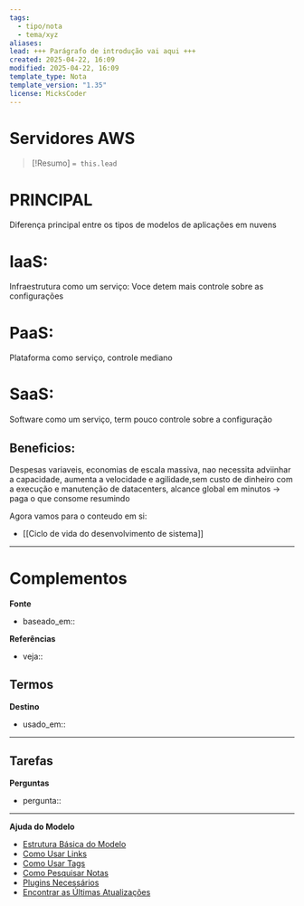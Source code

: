 ```yaml
---
tags:
  - tipo/nota
  - tema/xyz
aliases: 
lead: +++ Parágrafo de introdução vai aqui +++
created: 2025-04-22, 16:09
modified: 2025-04-22, 16:09
template_type: Nota
template_version: "1.35"
license: MicksCoder
---
```



# Servidores AWS

> [!Resumo]
> `= this.lead`

# **PRINCIPAL**

Diferença principal entre os tipos de modelos de aplicações em nuvens

# IaaS:
Infraestrutura como um serviço:
	Voce detem mais controle sobre as configurações

# PaaS:
Plataforma como serviço, controle mediano
# SaaS:
Software como um serviço, term pouco controle sobre a configuração

## Beneficios:
Despesas variaveis, economias de escala massiva, nao necessita adviinhar a capacidade, aumenta a velocidade e agilidade,sem custo de dinheiro com a execução e manutenção de datacenters, alcance global em minutos -> paga o que consome resumindo

Agora vamos para o conteudo em si:
- [[Ciclo de vida do desenvolvimento de sistema]]

---
# Complementos

**Fonte**
- baseado_em:: 

**Referências**
- veja:: 

**Termos**
- 

**Destino**
- usado_em:: 

---
**Tarefas**
- 

**Perguntas**
- pergunta:: 

---
**Ajuda do Modelo**
- [Estrutura Básica do Modelo](https://github.com/groepl/Obsidian-Templates#basic-template-structure)
- [Como Usar Links](https://github.com/groepl/Obsidian-Templates#how-to-use-links)
- [Como Usar Tags](https://github.com/groepl/Obsidian-Templates#how-to-use-tags)
- [Como Pesquisar Notas](https://github.com/groepl/Obsidian-Templates#how-to-search-notes)
- [Plugins Necessários](https://github.com/groepl/Obsidian-Templates#obsidian-plugins-needed)
- [Encontrar as Últimas Atualizações](https://github.com/groepl/Obsidian-Templates)
